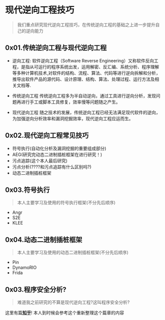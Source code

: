 # 现代逆向工程技巧

> 我们重点研究现代逆向工程技巧，在传统逆向工程的基础之上进一步提升自己的逆向能力



## 0x01.传统逆向工程与现代逆向工程

- 逆向工程:
  软件逆向工程（Software Reverse Engineering）又称软件反向工程，是指从可运行的程序系统出发，运用解密、反汇编、系统分析、程序理解等多种计算机技术,对软件的结构、流程、算法、代码等进行逆向拆解和分析，推导出软件产品的源代码、设计原理、结构、算法、处理过程、运行方法及相关文档等.

- 传统逆向工程
  传统逆向工程多为半自动逆向，通过工具进行逆向分析，发现问题再进行手工或脚本工具修复，效率慢等问题随之产生。

- 现代逆向工程
  随之技术的发展，传统逆向工程已经无法满足现代软件的逆向，为加强逆向分析效率和漏洞挖掘效率，现代逆向工程应运而生。

## 0x02.现代逆向工程常见技巧

- 符号执行(自动化分析及漏洞挖掘的重要组成部分)
- AEG(研究完动态二进制插桩框架在进行研究！)
- 污点追踪(这个本人最后研究)
- 污点分析(????和污点追踪有什么区别吗?)
- 动态二进制插桩框架


## 0x03.符号执行

> 本人主要学习及使用的符号执行框架(不分先后顺序)

- Angr
- S2E
- KLEE

## 0x04.动态二进制插桩框架

> 本人主要学习及使用的动态二进制插桩框架(不分先后顺序)

- Pin
- DynamoRIO
- Frida


## 0x03.程序安全分析?

> 难道我之前研究的不算是现代逆向工程?这叫程序安全分析?

这里有篇[**知乎**](https://zhuanlan.zhihu.com/p/127174468)! 
本人到时候会参考这个重新整理这个篇章的内容